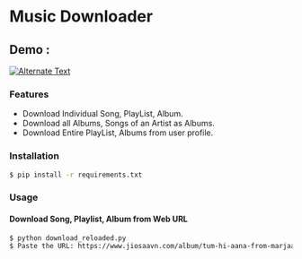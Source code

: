 # Music Downloader

## Demo :

[![Alternate Text]({image-url})]({demo.mp4} "Link Title")

### Features
  - Download Individual Song, PlayList, Album.
  - Download all Albums, Songs of an Artist as Albums.
  - Download Entire PlayList, Albums from user profile.

### Installation
```sh
$ pip install -r requirements.txt
```

### Usage

#### Download Song, Playlist, Album from Web URL
```sh
$ python download_reloaded.py
$ Paste the URL: https://www.jiosaavn.com/album/tum-hi-aana-from-marjaavaan/j9bfphC2728_
```
